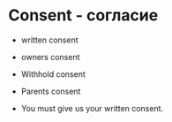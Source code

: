 # Consent - согласие


- written consent
- owners consent
- Withhold consent
- Parents consent 
 
- You must give us your written consent.